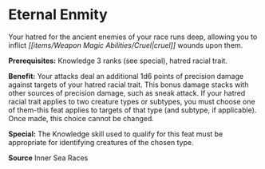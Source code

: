 ﻿---
cssclass: [feats]

---
# Eternal Enmity

Your hatred for the ancient enemies of your race runs deep, allowing you to inflict _[[items/Weapon Magic Abilities/Cruel|cruel]]_ wounds upon them.

**Prerequisites:** Knowledge 3 ranks (see special), hatred racial trait.

**Benefit:** Your attacks deal an additional 1d6 points of precision damage against targets of your hatred racial trait. This bonus damage stacks with other sources of precision damage, such as sneak attack. If your hatred racial trait applies to two creature types or subtypes, you must choose one of them-this feat applies to targets of that type (and subtype, if applicable). Once made, this choice cannot be changed.

**Special:** The Knowledge skill used to qualify for this feat must be appropriate for identifying creatures of the chosen type.

**Source** Inner Sea Races
